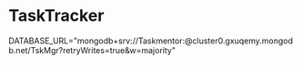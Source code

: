 # TaskTracker

DATABASE_URL="mongodb+srv://Taskmentor:<TaskmentorDB2023>@cluster0.gxuqemy.mongodb.net/TskMgr?retryWrites=true&w=majority"
